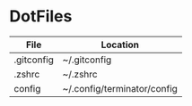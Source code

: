 # DotFiles


| File | Location |
|--|--|
| .gitconfig | ~/.gitconfig |
| .zshrc | ~/.zshrc |
| config | ~/.config/terminator/config|
